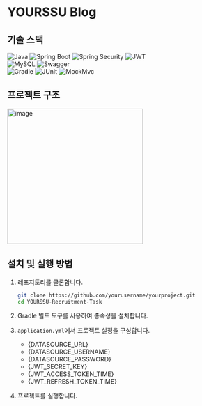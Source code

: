 # YOURSSU Blog

## 기술 스택
![Java](https://img.shields.io/badge/Java-ED8B00?style=for-the-badge&logo=java&logoColor=white)
![Spring Boot](https://img.shields.io/badge/Spring%20Boot-6DB33F?style=for-the-badge&logo=springboot&logoColor=white)
![Spring Security](https://img.shields.io/badge/Spring%20Security-6DB33F?style=for-the-badge&logo=springsecurity&logoColor=white)
![JWT](https://img.shields.io/badge/JWT-000000?style=for-the-badge&logo=jsonwebtokens&logoColor=white)  
![MySQL](https://img.shields.io/badge/MySQL-4479A1?style=for-the-badge&logo=mysql&logoColor=white)
![Swagger](https://img.shields.io/badge/Swagger-85EA2D?style=for-the-badge&logo=swagger&logoColor=white)  
![Gradle](https://img.shields.io/badge/Gradle-02303A?style=for-the-badge&logo=gradle&logoColor=white)
![JUnit](https://img.shields.io/badge/JUnit-25A162?style=for-the-badge&logo=junit5&logoColor=white)
![MockMvc](https://img.shields.io/badge/MockMvc-02569B?style=for-the-badge)

## 프로젝트 구조
<img width="311" alt="image" src="https://github.com/user-attachments/assets/409386b6-99b8-4c13-9cdd-86bb9cc849b6">

## 설치 및 실행 방법
1. 레포지토리를 클론합니다.
    ```bash
    git clone https://github.com/yourusername/yourproject.git
    cd YOURSSU-Recruitment-Task
    ```

2. Gradle 빌드 도구를 사용하여 종속성을 설치합니다.

3. `application.yml`에서 프로젝트 설정을 구성합니다.  
   - {DATASOURCE_URL}
   - {DATASOURCE_USERNAME}
   - {DATASOURCE_PASSWORD}
   - {JWT_SECRET_KEY}
   - {JWT_ACCESS_TOKEN_TIME}
   - {JWT_REFRESH_TOKEN_TIME}

5. 프로젝트를 실행합니다.
